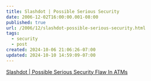 ```yaml
---
title: Slashdot | Possible Serious Security
date: 2006-12-02T16:00:00.001-08:00
published: true
url: /2006/12/slashdot-possible-serious-security.html
tags:
  - security
  - post
created: 2024-10-06 21:06:26-07:00
updated: 2024-10-10 14:59:09-07:00
---
```


  
  
[Slashdot | Possible Serious Security Flaw In ATMs](https://it.slashdot.org/article.pl?sid=06/11/30/2139235)